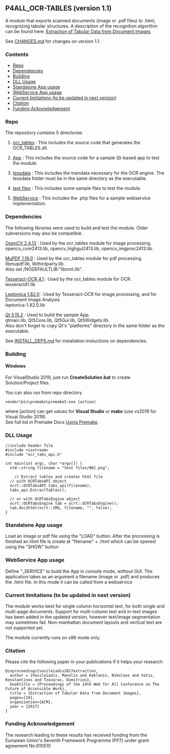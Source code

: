## P4ALL_OCR-TABLES (version 1.1)
A module that exports scanned documents (image or .pdf files) to .html, recognizing tabular structures. A description of the recognition algorithm can be found here: [Extraction of Tabular Data from Document Images](https://doi.org/10.1145/3058555.3058581)

See [CHANGES.md](docs/CHANGES.md) for changes on version 1.1.

### Contents
- [Repo](#repo)
- [Dependencies](#dependencies)
- [Building](#building)
- [DLL Usage](#dll-usage)
- [Standalone App usage](#standalone-app-usage)
- [WebService App usage](#webservice-app-usage)
- [Current limitations (to be updated in next version)](#current-limitations-to-be-updated-in-next-version)
- [Citation](#citation)
- [Funding Acknowledgement](#funding-acknowledgement)

### Repo
The repository contains 5 directories

1) [ocr_tables](P4ALL_OCR-TABLES/src) : This includes the source code that generates the OCR_TABLES.dll.

2) [App](App) : This includes the source code for a sample Qt-based app to test the module.

3) [tessdata](P4ALL_OCR-TABLES/tessdata) : This includes the traindata necessary for the OCR engine. The tessdata folder must be in the same directory as the executable.

4) [test files](P4ALL_OCR-TABLES/test%20files) : This includes some sample files to test the module.

5) [WebService](WebService) : This includes the .php files for a sample webservice implementation.

### Dependencies
The following libraries were used to build and test the module. Older subversions may also be compatible.

[OpenCV 2.4.13](http://opencv.org/) : Used by the ocr_tables module for image processing.\
opencv_core2413.lib, opencv_highgui2413.lib, opencv_imgproc2413.lib.

[MuPDF 1.19.0](http://mupdf.com/) : Used by the ocr_tables module for pdf processing.\
libmupdf.lib, libthirdparty.lib.\
Also set /NODEFAULTLIB:"libcmt.lib".

[Tesseract-OCR 4.1](https://github.com/tesseract-ocr/tesseract) : Used by the ocr_tables module for OCR.\
tesseract41.lib

[Leptonica 1.82.0](http://www.leptonica.com/) : Used by Tesseract-OCR for image processing, and for Document Image Analysis  
leptonica-1.82.0.lib

[Qt 5.15.2](http://www.qt.io/download-open-source/) : Used to build the sample App.\
qtmain.lib, Qt5Core.lib, Qt5Gui.lib, Qt5Widgets.lib.\
Also don't forget to copy Qt's "platforms" directory in the same folder as the executable.

See [INSTALL_DEPS.md](docs/INSTALL_DEPS.md) for installation instuctions on dependencies.

### Building
#### Windows 
For VisualStudio 2019, just run **CreateSolution.bat** to create Solution/Project files.

You can also run from repo directory
```
vendor\bin\premake\premake5.exe [action]
```
where [action] can get values for **Visual Studio** or **make** (use vs2019 for Visual Studio 2019). \
See full list in Premake Docs [Using Premake](https://premake.github.io/docs/Using-Premake).

### DLL Usage
```
//include header file
#include <iostream>
#include "ocr_tabs_api.h"

int main(int argc, char *argv[]) {
  std::string filename = "test files/001.png";

	// Extract tables and creates html file
  // with OCRTabsAPI object
  ocrt::OCRTabsAPI tabs_api(filename);
  tabs_api.ExtractTables();  

  // or with OCRTabsEngine object  
  ocrt::OCRTabsEngine tab = ocrt::OCRTabsEngine();
  tab.doc2html(ocrt::IMG, filename, "", false);
}
```

### Standalone App usage
Load an image or pdf file using the "LOAD" button. After the processing is finished an html file is create at "filename" + .html which can be opened using the "SHOW" button

### WebService App usage
Define "_SERVICE" to build the App in console mode, without GUI. The application takes as an argument a filename (image or .pdf) and produces the .html file. In this mode it can be called from a webservice

### Current limitations (to be updated in next version)
The module works best for single column horizontal text, for both single and multi-page documents.
Support for multi-column text and in-text images has been added in the updated version, however text/image segmentation may sometimes fail.
Non-manhattan document layouts and vertical text are not supported yet.

The module currently runs on x86 mode only.

### Citation
Please cite the following paper in your publications if it helps your research:

    @inproceedings{vasileiadis2017extraction,
      author = {Vasileiadis, Manolis and Kaklanis, Nikolaos and Votis, Konstantinos and Tzovaras, Dimitrios},
      booktitle = {Proceedings of the 14th Web for All Conference on The Future of Accessible Work},
      title = {Extraction of Tabular Data from Document Images},
      pages={24},
      organization={ACM},
      year = {2017}
    }  

### Funding Acknowledgement
The research leading to these results has received funding from the European
Union's Seventh Framework Programme (FP7) under grant agreement No.610510
